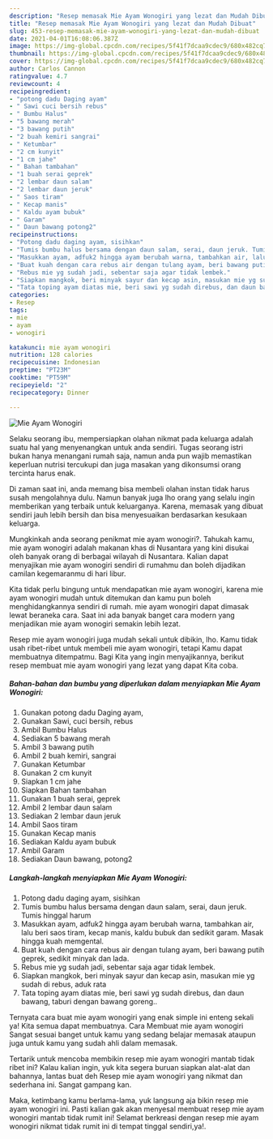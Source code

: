 ```yaml
---
description: "Resep memasak Mie Ayam Wonogiri yang lezat dan Mudah Dibuat"
title: "Resep memasak Mie Ayam Wonogiri yang lezat dan Mudah Dibuat"
slug: 453-resep-memasak-mie-ayam-wonogiri-yang-lezat-dan-mudah-dibuat
date: 2021-04-01T16:08:06.387Z
image: https://img-global.cpcdn.com/recipes/5f41f7dcaa9cdec9/680x482cq70/mie-ayam-wonogiri-foto-resep-utama.jpg
thumbnail: https://img-global.cpcdn.com/recipes/5f41f7dcaa9cdec9/680x482cq70/mie-ayam-wonogiri-foto-resep-utama.jpg
cover: https://img-global.cpcdn.com/recipes/5f41f7dcaa9cdec9/680x482cq70/mie-ayam-wonogiri-foto-resep-utama.jpg
author: Carlos Cannon
ratingvalue: 4.7
reviewcount: 4
recipeingredient:
- "potong dadu Daging ayam"
- " Sawi cuci bersih rebus"
- " Bumbu Halus"
- "5 bawang merah"
- "3 bawang putih"
- "2 buah kemiri sangrai"
- " Ketumbar"
- "2 cm kunyit"
- "1 cm jahe"
- " Bahan tambahan"
- "1 buah serai geprek"
- "2 lembar daun salam"
- "2 lembar daun jeruk"
- " Saos tiram"
- " Kecap manis"
- " Kaldu ayam bubuk"
- " Garam"
- " Daun bawang potong2"
recipeinstructions:
- "Potong dadu daging ayam, sisihkan"
- "Tumis bumbu halus bersama dengan daun salam, serai, daun jeruk. Tumis hinggal harum"
- "Masukkan ayam, adfuk2 hingga ayam berubah warna, tambahkan air, lalu beri saos tiram, kecap manis, kaldu bubuk dan sedikit garam. Masak hingga kuah memgental."
- "Buat kuah dengan cara rebus air dengan tulang ayam, beri bawang putih geprek, sedikit minyak dan lada."
- "Rebus mie yg sudah jadi, sebentar saja agar tidak lembek."
- "Siapkan mangkok, beri minyak sayur dan kecap asin, masukan mie yg sudah di rebus, aduk rata"
- "Tata toping ayam diatas mie, beri sawi yg sudah direbus, dan daun bawang, taburi dengan bawang goreng.."
categories:
- Resep
tags:
- mie
- ayam
- wonogiri

katakunci: mie ayam wonogiri 
nutrition: 128 calories
recipecuisine: Indonesian
preptime: "PT23M"
cooktime: "PT59M"
recipeyield: "2"
recipecategory: Dinner

---
```



![Mie Ayam Wonogiri](https://img-global.cpcdn.com/recipes/5f41f7dcaa9cdec9/680x482cq70/mie-ayam-wonogiri-foto-resep-utama.jpg)

Selaku seorang ibu, mempersiapkan olahan nikmat pada keluarga adalah suatu hal yang menyenangkan untuk anda sendiri. Tugas seorang istri bukan hanya menangani rumah saja, namun anda pun wajib memastikan keperluan nutrisi tercukupi dan juga masakan yang dikonsumsi orang tercinta harus enak.

Di zaman  saat ini, anda memang bisa membeli olahan instan tidak harus susah mengolahnya dulu. Namun banyak juga lho orang yang selalu ingin memberikan yang terbaik untuk keluarganya. Karena, memasak yang dibuat sendiri jauh lebih bersih dan bisa menyesuaikan berdasarkan kesukaan keluarga. 



Mungkinkah anda seorang penikmat mie ayam wonogiri?. Tahukah kamu, mie ayam wonogiri adalah makanan khas di Nusantara yang kini disukai oleh banyak orang di berbagai wilayah di Nusantara. Kalian dapat menyajikan mie ayam wonogiri sendiri di rumahmu dan boleh dijadikan camilan kegemaranmu di hari libur.

Kita tidak perlu bingung untuk mendapatkan mie ayam wonogiri, karena mie ayam wonogiri mudah untuk ditemukan dan kamu pun boleh menghidangkannya sendiri di rumah. mie ayam wonogiri dapat dimasak lewat beraneka cara. Saat ini ada banyak banget cara modern yang menjadikan mie ayam wonogiri semakin lebih lezat.

Resep mie ayam wonogiri juga mudah sekali untuk dibikin, lho. Kamu tidak usah ribet-ribet untuk membeli mie ayam wonogiri, tetapi Kamu dapat membuatnya ditempatmu. Bagi Kita yang ingin menyajikannya, berikut resep membuat mie ayam wonogiri yang lezat yang dapat Kita coba.

<!--inarticleads1-->

##### Bahan-bahan dan bumbu yang diperlukan dalam menyiapkan Mie Ayam Wonogiri:

1. Gunakan potong dadu Daging ayam,
1. Gunakan  Sawi, cuci bersih, rebus
1. Ambil  Bumbu Halus
1. Sediakan 5 bawang merah
1. Ambil 3 bawang putih
1. Ambil 2 buah kemiri, sangrai
1. Gunakan  Ketumbar
1. Gunakan 2 cm kunyit
1. Siapkan 1 cm jahe
1. Siapkan  Bahan tambahan
1. Gunakan 1 buah serai, geprek
1. Ambil 2 lembar daun salam
1. Sediakan 2 lembar daun jeruk
1. Ambil  Saos tiram
1. Gunakan  Kecap manis
1. Sediakan  Kaldu ayam bubuk
1. Ambil  Garam
1. Sediakan  Daun bawang, potong2




<!--inarticleads2-->

##### Langkah-langkah menyiapkan Mie Ayam Wonogiri:

1. Potong dadu daging ayam, sisihkan
1. Tumis bumbu halus bersama dengan daun salam, serai, daun jeruk. Tumis hinggal harum
1. Masukkan ayam, adfuk2 hingga ayam berubah warna, tambahkan air, lalu beri saos tiram, kecap manis, kaldu bubuk dan sedikit garam. Masak hingga kuah memgental.
1. Buat kuah dengan cara rebus air dengan tulang ayam, beri bawang putih geprek, sedikit minyak dan lada.
1. Rebus mie yg sudah jadi, sebentar saja agar tidak lembek.
1. Siapkan mangkok, beri minyak sayur dan kecap asin, masukan mie yg sudah di rebus, aduk rata
1. Tata toping ayam diatas mie, beri sawi yg sudah direbus, dan daun bawang, taburi dengan bawang goreng..




Ternyata cara buat mie ayam wonogiri yang enak simple ini enteng sekali ya! Kita semua dapat membuatnya. Cara Membuat mie ayam wonogiri Sangat sesuai banget untuk kamu yang sedang belajar memasak ataupun juga untuk kamu yang sudah ahli dalam memasak.

Tertarik untuk mencoba membikin resep mie ayam wonogiri mantab tidak ribet ini? Kalau kalian ingin, yuk kita segera buruan siapkan alat-alat dan bahannya, lantas buat deh Resep mie ayam wonogiri yang nikmat dan sederhana ini. Sangat gampang kan. 

Maka, ketimbang kamu berlama-lama, yuk langsung aja bikin resep mie ayam wonogiri ini. Pasti kalian gak akan menyesal membuat resep mie ayam wonogiri mantab tidak rumit ini! Selamat berkreasi dengan resep mie ayam wonogiri nikmat tidak rumit ini di tempat tinggal sendiri,ya!.

